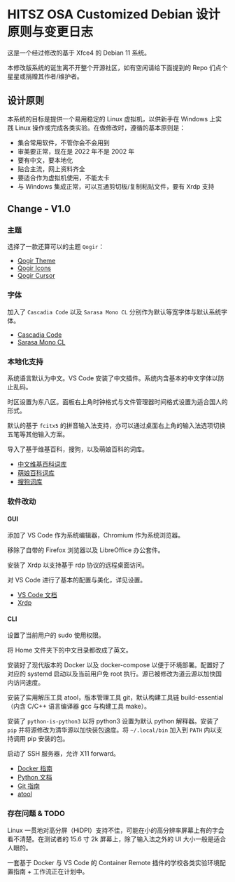 # HITSZ OSA Customized Debian 设计原则与变更日志

这是一个经过修改的基于 Xfce4 的 Debian 11 系统。

本修改版系统的诞生离不开整个开源社区，如有空闲请给下面提到的 Repo 们点个星星或捐赠其作者/维护者。

## 设计原则

本系统的目标是提供一个易用稳定的 Linux 虚拟机，以供新手在 Windows 上实践 Linux 操作或完成各类实验。在做修改时，遵循的基本原则是：

- 集合常用软件，不管你会不会用到
- 审美要正常，现在是 2022 年不是 2002 年
- 要有中文，要本地化
- 贴合主流，网上资料齐全
- 要适合作为虚拟机使用，不能太卡
- 与 Windows 集成正常，可以互通剪切板/复制粘贴文件，要有 Xrdp 支持

## Change - V1.0

### 主题

选择了一款还算可以的主题 `Qogir`：

- [Qogir Theme](https://github.com/vinceliuice/Qogir-theme)
- [Qogir Icons](https://github.com/vinceliuice/Qogir-icon-theme)
- [Qogir Cursor](https://github.com/vinceliuice/Qogir-icon-theme/tree/master/src/cursors)

### 字体

加入了 `Cascadia Code` 以及 `Sarasa Mono CL` 分别作为默认等宽字体与默认系统字体。

- [Cascadia Code](https://github.com/microsoft/cascadia-code)
- [Sarasa Mono CL](https://github.com/be5invis/Sarasa-Gothic)

### 本地化支持

系统语言默认为中文。VS Code 安装了中文插件。系统内含基本的中文字体以防止乱码。

时区设置为东八区。面板右上角时钟格式与文件管理器时间格式设置为适合国人的形式。

默认的基于 `fcitx5` 的拼音输入法支持，亦可以通过桌面右上角的输入法选项切换五笔等其他输入方案。

导入了基于维基百科，搜狗，以及萌娘百科的词库。

- [中文维基百科词库](https://github.com/felixonmars/fcitx5-pinyin-zhwiki)
- [萌娘百科词库](https://github.com/outloudvi/mw2fcitx)
- [搜狗词库](https://github.com/CHN-beta/sougou-dict)

### 软件改动

#### GUI

添加了 VS Code 作为系统编辑器，Chromium 作为系统浏览器。

移除了自带的 Firefox 浏览器以及 LibreOffice 办公套件。

安装了 Xrdp 以支持基于 rdp 协议的远程桌面访问。

对 VS Code 进行了基本的配置与美化，详见设置。

- [VS Code 文档](https://code.visualstudio.com/docs)
- [Xrdp](https://github.com/neutrinolabs/xrdp)

#### CLI

设置了当前用户的 sudo 使用权限。

将 Home 文件夹下的中文目录都改成了英文。

安装好了现代版本的 Docker 以及 docker-compose 以便于环境部署。配置好了对应的 systemd 启动以及当前用户免 root 执行。源已被修改为道云源以加快国内访问速度。

安装了实用解压工具 atool，版本管理工具 git，默认构建工具链 build-essential（内含 C/C++ 语言编译器 gcc 与构建工具 make）。

安装了 `python-is-python3` 以将 python3 设置为默认 python 解释器。安装了 `pip` 并将源修改为清华源以加快装包速度。将 `~/.local/bin` 加入到 `PATH` 内以支持调用 pip 安装的包。

启动了 SSH 服务器，允许 X11 forward。

- [Docker 指南](https://yeasy.gitbook.io/docker_practice/introduction/what)
- [Python 文档](https://docs.python.org/zh-cn/3.9/)
- [Git 指南](https://www.progit.cn/)
- [atool](https://www.nongnu.org/atool/)

### 存在问题 & TODO

Linux 一贯地对高分屏（HiDPI）支持不佳，可能在小的高分辨率屏幕上有的字会看不清楚。在测试者的 15.6 寸 2k 屏幕上，除了输入法之外的 UI 大小一般是适合人眼的。

一套基于 Docker 与 VS Code 的 Container Remote 插件的学校各类实验环境配置指南 + 工作流正在计划中。
